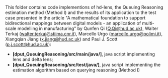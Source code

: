 This folder contains code implementions of hd-lens, the Queuing Reasoning estimation method (Method I) and the results of its application to the test case presented in the article "A mathematical foundation to support bidirectional mappings between digital models  - an application of multi-scale modelling in manufacturing" by Qunfen Qi (Q.Qi@hud.ac.uk), Walter Terkaj (walter.terkaj@stiima.cnr.it), Marcello Urgo (marcello.urgo@polimi.it), Xiangqian Jiang (x.jiang@hud.ac.uk) and Paul J. Scott (p.j.scott@hud.ac.uk):
* **[dput_QueuingReasoning/src/main/java/]**, java script implementing lens and delta lens;
* **[dput_QueuingReasoning/src/test/java/]**, java script implementing the estimation algorithm based on querying reasoning (Method I)
